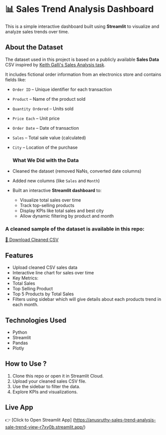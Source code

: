 
# 📊 Sales Trend Analysis Dashboard

This is a simple interactive dashboard built using **Streamlit** to visualize and analyze sales trends over time.

## About the Dataset
The dataset used in this project is based on a publicly available **Sales Data** CSV inspired by [Keith Galli's Sales Analysis task](https://www.kaggle.com/datasets/beekiran/sales-data-analysis).

It includes fictional order information from an electronics store and contains fields like:

- `Order ID` – Unique identifier for each transaction  
- `Product` – Name of the product sold  
- `Quantity Ordered` – Units sold  
- `Price Each` – Unit price  
- `Order Date` – Date of transaction  
- `Sales` – Total sale value (calculated)  
- `City` – Location of the purchase

  ###  What We Did with the Data

- Cleaned the dataset (removed NaNs, converted date columns)
- Added new columns (like `Sales` and `Month`)
- Built an interactive **Streamlit dashboard** to:
  - Visualize total sales over time
  - Track top-selling products
  - Display KPIs like total sales and best city
  - Allow dynamic filtering by product and month
    
### A cleaned sample of the dataset is available in this repo:
[📎 Download Cleaned CSV](https://raw.githubusercontent.com/Anusruthy/Sales-Trend-Analysis/refs/heads/main/cleaned_sales_data.csv)

## Features

- Upload cleaned CSV sales data
- Interactive line chart for sales over time
-  Key Metrics:
  - Total Sales
  - Top Selling Product
- Top 5 Products by Total Sales
- Filters using sidebar which will give details about each products trend in each month.

## Technologies Used

- Python
- Streamlit
- Pandas
- Plotly

## How to Use ?

1. Clone this repo or open it in Streamlit Cloud.
2. Upload your cleaned sales CSV file.
3. Use the sidebar to filter the data.
4. Explore KPIs and visualizations.

##  Live App

👉 [Click to Open Streamlit App] (https://anusruthy-sales-trend-analysis-sale-trend-view-r7xy0b.streamlit.app/)
